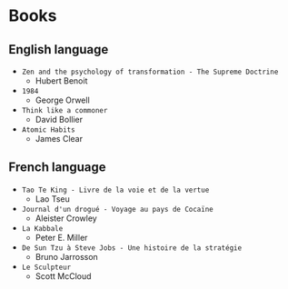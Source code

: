 # Books

## English language

- `Zen and the psychology of transformation - The Supreme Doctrine`
  - Hubert Benoit
- `1984`
  - George Orwell
- `Think like a commoner`
  - David Bollier
- `Atomic Habits`
  - James Clear

## French language

- `Tao Te King - Livre de la voie et de la vertue`
  - Lao Tseu
- `Journal d'un drogué - Voyage au pays de Cocaïne`
  - Aleister Crowley
- `La Kabbale`
  - Peter E. Miller
- `De Sun Tzu à Steve Jobs - Une histoire de la stratégie`
  - Bruno Jarrosson
- `Le Sculpteur`
  - Scott McCloud
